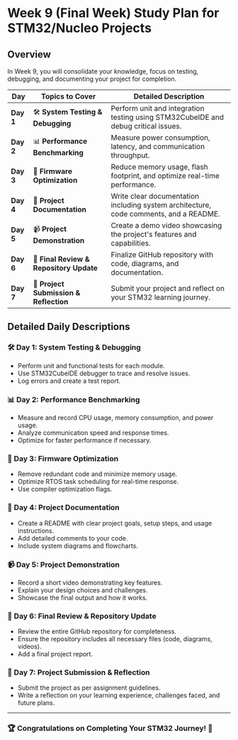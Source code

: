 # Week 9 (Final Week) Study Plan for STM32/Nucleo Projects

## Overview
In Week 9, you will consolidate your knowledge, focus on testing, debugging, and documenting your project for completion.

| **Day** | **Topics to Cover** | **Detailed Description** |
|--------|---------------------|-------------------------|
| **Day 1** | 🛠️ **System Testing & Debugging** | Perform unit and integration testing using STM32CubeIDE and debug critical issues. |
| **Day 2** | 📊 **Performance Benchmarking** | Measure power consumption, latency, and communication throughput. |
| **Day 3** | 💾 **Firmware Optimization** | Reduce memory usage, flash footprint, and optimize real-time performance. |
| **Day 4** | 📝 **Project Documentation** | Write clear documentation including system architecture, code comments, and a README. |
| **Day 5** | 📹 **Project Demonstration** | Create a demo video showcasing the project's features and capabilities. |
| **Day 6** | 🚀 **Final Review & Repository Update** | Finalize GitHub repository with code, diagrams, and documentation. |
| **Day 7** | 🎉 **Project Submission & Reflection** | Submit your project and reflect on your STM32 learning journey. |

## Detailed Daily Descriptions
### 🛠️ Day 1: System Testing & Debugging
- Perform unit and functional tests for each module.
- Use STM32CubeIDE debugger to trace and resolve issues.
- Log errors and create a test report.

### 📊 Day 2: Performance Benchmarking
- Measure and record CPU usage, memory consumption, and power usage.
- Analyze communication speed and response times.
- Optimize for faster performance if necessary.

### 💾 Day 3: Firmware Optimization
- Remove redundant code and minimize memory usage.
- Optimize RTOS task scheduling for real-time response.
- Use compiler optimization flags.

### 📝 Day 4: Project Documentation
- Create a README with clear project goals, setup steps, and usage instructions.
- Add detailed comments to your code.
- Include system diagrams and flowcharts.

### 📹 Day 5: Project Demonstration
- Record a short video demonstrating key features.
- Explain your design choices and challenges.
- Showcase the final output and how it works.

### 🚀 Day 6: Final Review & Repository Update
- Review the entire GitHub repository for completeness.
- Ensure the repository includes all necessary files (code, diagrams, videos).
- Add a final project report.

### 🎉 Day 7: Project Submission & Reflection
- Submit the project as per assignment guidelines.
- Write a reflection on your learning experience, challenges faced, and future plans.

---
### 🏆 Congratulations on Completing Your STM32 Journey! 🚀
